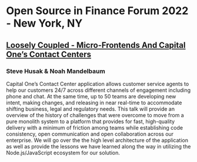 # Open Source in Finance Forum 2022 - New York, NY

## [Loosely Coupled - Micro-Frontends And Capital One’s Contact Centers](https://youtu.be/rmwqlegvYXY)

### Steve Husak & Noah Mandelbaum

Capital One’s Contact Center application allows customer service agents to help our customers 24/7 across different channels of engagement including phone and chat. At the same time, up to 50 teams are developing new intent, making changes, and releasing in near real-time to accommodate shifting business, legal and regulatory needs. This talk will provide an overview of the history of challenges that were overcome to move from a pure monolith system to a platform that provides for fast, high-quality delivery with a minimum of friction among teams while establishing code consistency, open communication and open collaboration across our enterprise. We will go over the the high level architecture of the application as well as provide the lessons we have learned along the way in utilizing the Node.js/JavaScript ecosystem for our solution.
